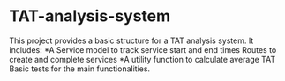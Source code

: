# TAT-analysis-system
This project provides a basic structure for a TAT analysis system. It includes:  *A Service model to track service start and end times Routes to create and complete services      *A utility function to calculate average TAT Basic tests for the main functionalities.
